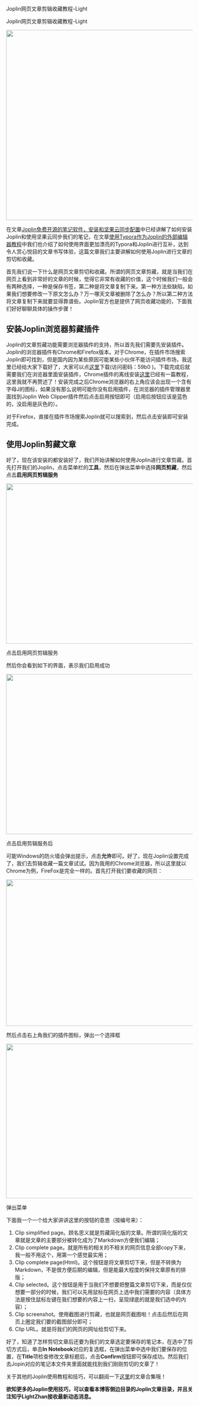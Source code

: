 Joplin网页文章剪辑收藏教程-Light

Joplin网页文章剪辑收藏教程-Light

<img width="769" height="513" src="../../_resources/71503d915889418dadd63263bc216cd9.jpg"/>

在文章[Joplin免费开源的笔记软件，安装和坚果云同步配置](http://lightzhan.xyz/index.php/2020/02/29/joplinintroduction/)中已经讲解了如何安装Joplin和使用坚果云同步我们的笔记，在文章[使用Typora作为Joplin的外部编辑器教程](http://lightzhan.xyz/index.php/2020/03/02/typoraandjoplin/)中我们也介绍了如何使用界面更加漂亮的Typora和Joplin进行互补，达到令人赏心悦目的文章书写体验，这篇文章我们主要讲解如何使用Joplin进行文章的剪切和收藏。

首先我们说一下什么是网页文章剪切和收藏。所谓的网页文章剪藏，就是当我们在网页上看到非常好的文章的时候，觉得它非常有收藏的价值，这个时候我们一般会有两种选择，一种是保存书签，第二种是将文章复制下来。第一种方法些缺陷，如果我们想要修改一下原文怎么办？万一哪天文章被删除了怎么办？所以第二种方法将文章复制下来就要显得靠谱些。Joplin官方也是提供了网页收藏功能的，下面我们好好聊聊具体的操作步骤！

## 安装Joplin浏览器剪藏插件

Joplin的文章剪藏功能需要浏览器插件的支持，所以首先我们需要先安装插件。Joplin的浏览器插件有Chrome和Firefox版本。对于Chrome，在插件市场搜索Joplin即可找到，但是国内因为某些原因可能某些小伙伴不能访问插件市场，我这里已经给大家下载好了，大家可以点[这里](https://www.lanzous.com/iab477e)下载(访问密码：59b0 )。下载完成后就需要我们在浏览器里面安装插件，Chrome插件的离线安装[这里](http://lightzhan.xyz/index.php/2020/03/17/chrome-extension-download-install/)已经有一篇教程，这里我就不再赘述了！安装完成之后Chrome浏览器的右上角应该会出现一个含有字母J的图标，如果没有那么说明可能你没有启用插件，在浏览器的插件管理器里面找到Joplin Web Clipper插件然后点击启用按钮即可（启用后按钮应该是蓝色的，没启用是灰色的）。

对于Firefox，直接在插件市场搜索Joplin就可以搜索到，然后点击安装即可安装完成。

## 使用Joplin剪藏文章

好了，现在该安装的都安装好了，我们开始讲解如何使用Joplin进行文章剪藏。首先打开我们的Joplin，点击菜单栏的**工具**，然后在弹出菜单中选择**网页剪藏**，然后点击**启用网页剪辑服务**

<img width="769" height="432" src="../../_resources/386b8d0daaca44079c9eb44fe6605cc5.png"/>

点击启用网页剪辑服务

然后你会看到如下的界面，表示我们启用成功

<img width="769" height="432" src=":/bb7c7e7397d44275a23da7e9237eb9c0"/>

点击启用剪辑服务后

可能Windows的防火墙会弹出提示，点击**允许**即可。好了，现在Joplin设置完成了，我们去剪辑收藏一篇文章试试。因为我用的Chrome浏览器，所以这里就以Chrome为例，FireFox是完全一样的。首先打开我们要收藏的网页：

<img width="769" height="395" src="../../_resources/97a6e82165df42be97e76e54b18460ef.png"/>

然后点击右上角我们的插件图标，弹出一个选择框

<img width="769" height="417" src="../../_resources/6512429442fa4c819f9b05565b7bd3b6.png"/>

弹出菜单

下面我一个一个给大家讲讲这里的按钮的意思（按编号来）：

1.  Clip simplified page。顾名思义就是剪藏简化版的文章。所谓的简化版的文章就是文章的主要部分被转化成为了Markdown方便我们编辑；
2.  Clip complete page。就是所有的相关的不相关的网页信息全部copy下来，我一般不用这个，用第一个感觉最实用；
3.  Clip complete page(Html)。这个按钮是将文章剪切下来，但是不转换为Markdown，不是很方便后期的编辑，但是能最大程度的保持文章原有的排版；
4.  Clip selected。这个按钮是用于当我们不想要把整篇文章剪切下来，而是仅仅想要一部分的时候，我们可以先用鼠标在网页上选中我们需要的内容（具体方法是按住鼠标左键在我们想要的内容上一扫，呈现绿底的就是我们选中的内容）；
5.  Clip screenshot。使用截图进行剪藏，也就是网页截图啦！点击后然后在网页上圈定我们要的截图部分即可；
6.  Clip URL。就是将我们的网页的网址给剪切下来。

好了，知道了怎样剪切文章后还要为我们的文章选定要保存的笔记本，在选中了剪切方式后，单击**In Notebook**对应的复选框，在弹出菜单中选中我们要保存的位置，在**Title**项检查修改文章标题后，点击**Confirm**按钮即可保存成功。然后我们去Jopin对应的笔记本文件夹里面就能找到我们刚刚剪切的文章了！

关于其他的Joplin使用教程和技巧，可以翻阅一下[这里](http://lightzhan.xyz/index.php/category/software-installation-and-use/joplin/)的文章合集哦！

**欲知更多的Joplin使用技巧，可以查看本博客侧边目录的Joplin文章目录，并且关注知乎LightZhan接收最新动态消息。**